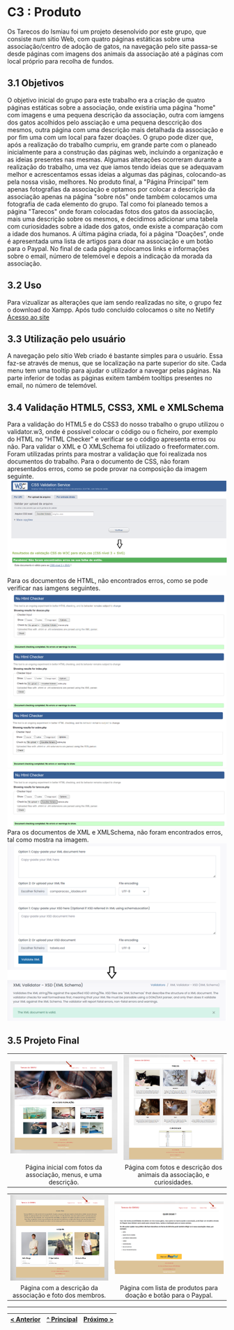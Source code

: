 # C3 : Produto

Os Tarecos do Ismiau foi um projeto desenolvido por este grupo, que consiste num sitio Web, com quatro páginas estáticas sobre uma associação/centro de adoção de gatos, na navegação pelo site passa-se desde páginas com imagens dos animais da associação até a páginas com local próprio para recolha de fundos.

## 3.1 Objetivos
O objetivo inicial do grupo para este trabalho era a criação de quatro páginas estáticas sobre a associação, onde existiria uma página "home" com imagens e uma pequena descrição da associação, outra com iamgens dos gatos acolhidos pelo assciação e uma pequena desccrição dos mesmos, outra página com uma descrição mais detalhada da associação e por fim uma com um local para fazer doações.
O grupo pode dizer que, após a realização do trabalho cumpriu, em grande parte com o planeado inicialmente para a construção das páginas web, incluindo a organização e as ideias presentes nas mesmas. Algumas alterações ocorreram durante a realização do trabalho, uma vez que iamos tendo ideias que se adequavam melhor e acrescentamos essas ideias a algumas das páginas, colocando-as pela nossa visão, melhores. 
No produto final, a "Página Principal" tem apenas fotografias da associação e optamos por colocar a descrição da associação apenas na página "sobre nós" onde também colocamos uma fotografia de cada elemento do grupo. Tal como foi planeado temos a página "Tarecos" onde foram colocadas fotos dos gatos da associação, mais uma descrição sobre os mesmos, e decidimos adicionar uma tabela com curiosidades sobre a idade dos gatos, onde existe a comparação com a idade dos humanos. A última página criada, foi a página "Doações", onde é apresentada uma lista de artigos para doar na associação e um botão para o Paypal. No final de cada página colocamos links e informações sobre o email, número de telemóvel e depois a indicação da morada da associação.

## 3.2 Uso
Para vizualizar as alterações que iam sendo realizadas no site, o grupo fez o download do Xampp. 
Após tudo concluido colocamos o site no Netlify [Acesso ao site](https://fluffy-crostata-c5751f.netlify.app/tecnologias/index.html)

## 3.3 Utilização pelo usuário
A navegação pelo sítio Web criado é bastante simples para o usuário. Essa faz-se através de menus, que se localização na parte superior do site. Cada menu tem uma tooltip para ajudar o utilizador a navegar pelas páginas. Na parte inferior de todas as páginas exitem também tooltips presentes no email, no número de telemóvel.

## 3.4 Validação HTML5, CSS3, XML e XMLSchema

Para a validação do HTML5 e do CSS3 do nosso trabalho o grupo utilizou o validator.w3, onde é possível colocar o código ou o ficheiro, por exemplo do HTML no "HTML Checker" e verificar se o código apresenta erros ou não. Para validar o XML e O XMLSchema foi utilizado o freeformater.com. Foram utilizadas prints para mostrar a validação que foi realizada nos documentos do trabalho. 
Para o documento de CSS, não foram apresentados erros, como se pode provar na composição da imagem seguinte. ![Validação CSS](images/css.png)
Para os documentos de HTML, não encontrados erros, como se pode verificar nas iamgens seguintes. ![Validação HTML1](images/doacao.png) ![Validação HTML2](images/index.png) ![Validação HTML3](images/sobre.png) ![Validação HTML4](images/tarecos.png)
Para os documentos de XML e XMLSchema, não foram encontrados erros, tal como mostra na imagem. ![Validação XML e respetivo XMLSchema](images/xml.png)


## 3.5 Projeto Final

| | |
:---: | :---:
![Página Principal](images/pagina1.png)                              | ![Tarecos](images/pagina2.png)
Página inicial com fotos da associação, menus, e uma descrição.      |  Página com fotos e descrição dos animais da associação, e curiosidades.

| | |
:---: | :---:
![Sobre nós](images/pagina3.png)                               | ![Doações](images/pagina4.png)
Página com a descrição da associação e foto dos membros.       | Página com lista de produtos para doação e botão para o Paypal.

---
[< Anterior](c2.md) | [^ Principal](../../../) | [Próximo >](c4.md)
:--- | :---: | ---: 